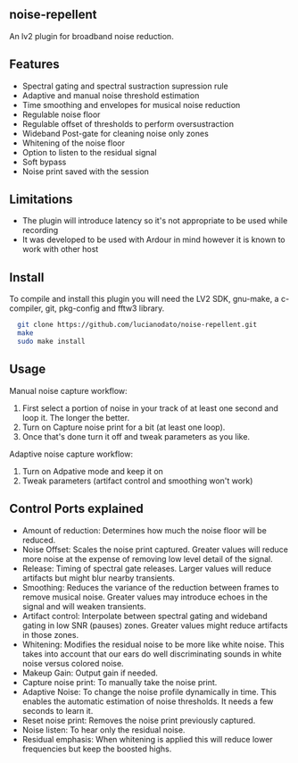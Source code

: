 noise-repellent
-------
An lv2 plugin for broadband noise reduction.

Features
-------
* Spectral gating and spectral sustraction supression rule
* Adaptive and manual noise threshold estimation
* Time smoothing and envelopes for musical noise reduction
* Regulable noise floor
* Regulable offset of thresholds to perform oversustraction
* Wideband Post-gate for cleaning noise only zones
* Whitening of the noise floor
* Option to listen to the residual signal
* Soft bypass
* Noise print saved with the session

Limitations
-------
* The plugin will introduce latency so it's not appropriate to be used while recording
* It was developed to be used with Ardour in mind  however it is known to work with other host

Install
-------
To compile and install this plugin you will need the LV2 SDK, gnu-make, a c-compiler, git, pkg-config and fftw3 library.

```bash
  git clone https://github.com/lucianodato/noise-repellent.git
  make
  sudo make install
```
Usage
-----
Manual noise capture workflow:
1) First select a portion of noise in your track of at least one second and loop it. The longer the better.
2) Turn on Capture noise print for a bit (at least one loop).
3) Once that's done turn it off and tweak parameters as you like.

Adaptive noise capture workflow:
1) Turn on Adpative mode and keep it on
2) Tweak parameters (artifact control and smoothing won't work)


Control Ports explained
-----
* Amount of reduction: Determines how much the noise floor will be reduced.
* Noise Offset: Scales the noise print captured. Greater values will reduce more noise at the expense of removing low level detail of the signal.
* Release: Timing of spectral gate releases. Larger values will reduce artifacts but might blur nearby transients.
* Smoothing: Reduces the variance of the reduction between frames to remove musical noise. Greater values may introduce echoes in the signal and will weaken transients.
* Artifact control: Interpolate between spectral gating and wideband gating in low SNR (pauses) zones. Greater values might reduce artifacts in those zones.
* Whitening: Modifies the residual noise to be more like white noise. This takes into account that our ears do well discriminating sounds in white noise versus colored noise.
* Makeup Gain: Output gain if needed.
* Capture noise print: To manually take the noise print.
* Adaptive Noise: To change the noise profile dynamically in time. This enables the automatic estimation of noise thresholds. It needs a few seconds to learn it.
* Reset noise print: Removes the noise print previously captured.
* Noise listen: To hear only the residual noise.
* Residual emphasis: When whitening is applied this will reduce lower frequencies but keep the boosted highs.
